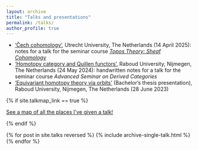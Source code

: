 ```yaml
---
layout: archive
title: "Talks and presentations"
permalink: /talks/
author_profile: true
---
```


* [‘Čech cohomology’](/files/2025-04-14-Čech-cohomology.pdf), Utrecht University, The Netherlands (14 April 2025): notes for a talk for the seminar course [_Topos Theory: Sheaf Cohomology_](https://leoguetta.github.io/student_seminar.html)
* [‘Homotopy category and Quillen functors’](/files/2024-05-24-homotopy-category-and-Quillen-functors.pdf), Raboud University, Nijmegen, The Netherlands (24 May 2024): handwritten notes for a talk for the seminar course _Advanced Seminar on Derived Categories_
* [‘Equivariant homotopy theory via orbits’](/files/equivariant-homotopy-theory-via-orbits-thesis-presentation.pdf) (Bachelor’s thesis presentation), Raboud University, Nijmegen, The Netherlands (28 June 2023)

{% if site.talkmap_link == true %}

<p style="text-decoration:underline;"><a href="/talkmap.html">See a map of all the places I've given a talk!</a></p>

{% endif %}

{% for post in site.talks reversed %}
  {% include archive-single-talk.html %}
{% endfor %}
